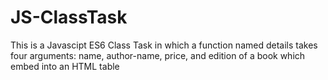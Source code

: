 # JS-ClassTask
This is a Javascipt ES6 Class Task in which a function named details takes four arguments: name, author-name, price, and edition of a book which embed into an HTML table  
